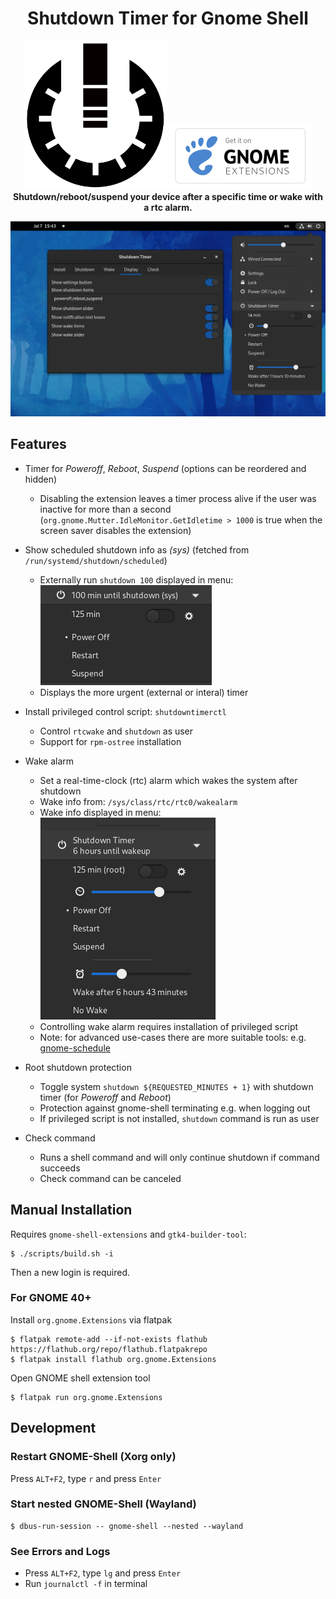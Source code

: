 <h1 align="center">Shutdown Timer for Gnome Shell</h1>
<p align="center">
  <img alt="Shutdown Timer Icon" width="228" src="bin/icon.svg"/>
  <a href="https://extensions.gnome.org/extension/4372/shutdowntimer/">
    <img alt="Get it on GNOME Extensions" width="228" src="https://raw.githubusercontent.com/andyholmes/gnome-shell-extensions-badge/master/get-it-on-ego.svg?sanitize=true"/>
  </a>
  <br/>
  <b>Shutdown/reboot/suspend your device after a specific time or wake with a rtc alarm.</b>
</p>

![Screenshot](screenshot.png)

## Features
- Timer for *Poweroff*, *Reboot*, *Suspend* (options can be reordered and hidden)
  - Disabling the extension leaves a timer process alive if the user was inactive for more than a second (`org.gnome.Mutter.IdleMonitor.GetIdletime > 1000` is true when the screen saver disables the extension)

- Show scheduled shutdown info as *(sys)* (fetched from `/run/systemd/shutdown/scheduled`)
  - Externally run `shutdown 100` displayed in menu: ![externalScheduleMenu](externalScheduleFeature.png)
  - Displays the more urgent (external or interal) timer 

- Install privileged control script: `shutdowntimerctl`
  - Control `rtcwake` and `shutdown` as user
  - Support for `rpm-ostree` installation

- Wake alarm
  - Set a real-time-clock (rtc) alarm which wakes the system after shutdown
  - Wake info from: `/sys/class/rtc/rtc0/wakealarm`
  - Wake info displayed in menu: ![wakeInfoMenu](wakeInfoFeature.png)
  - Controlling wake alarm requires installation of privileged script
  - Note: for advanced use-cases there are more suitable tools: e.g. [gnome-schedule](https://gitlab.gnome.org/GNOME/gnome-schedule)
- Root shutdown protection
  - Toggle system `shutdown ${REQUESTED_MINUTES + 1}` with shutdown timer (for *Poweroff* and *Reboot*)
  - Protection against gnome-shell terminating e.g. when logging out 
  - If privileged script is not installed, `shutdown` command is run as user

- Check command
  - Runs a shell command and will only continue shutdown if command succeeds
  - Check command can be canceled

## Manual Installation

Requires `gnome-shell-extensions` and `gtk4-builder-tool`:
```(shell)
$ ./scripts/build.sh -i
```
Then a new login is required.

### For GNOME 40+
Install `org.gnome.Extensions` via flatpak
```(shell)
$ flatpak remote-add --if-not-exists flathub https://flathub.org/repo/flathub.flatpakrepo
$ flatpak install flathub org.gnome.Extensions
```

Open GNOME shell extension tool
```(shell)
$ flatpak run org.gnome.Extensions
```

## Development

### Restart GNOME-Shell (Xorg only)
Press `ALT+F2`, type `r` and press `Enter`

### Start nested GNOME-Shell (Wayland)
```(shell)
$ dbus-run-session -- gnome-shell --nested --wayland
```
### See Errors and Logs
* Press `ALT+F2`, type `lg` and press `Enter`
* Run `journalctl -f` in terminal

